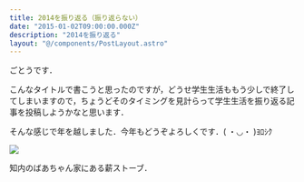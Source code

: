```yaml
---
title: 2014を振り返る（振り返らない）
date: "2015-01-02T09:00:00.000Z"
description: "2014を振り返る"
layout: "@/components/PostLayout.astro"
---
```


ごとうです．

こんなタイトルで書こうと思ったのですが，どうせ学生生活ももう少しで終了してしまいますので，ちょうどそのタイミングを見計らって学生生活を振り返る記事を投稿しようかなと思います．

そんな感じで年を越しました．今年もどうぞよろしくです．( ・◡・ )ﾖﾛｼｸ

![](https://cdn-images-1.medium.com/max/2000/0*3-kLiVdAAwAVwk_G.jpg)

知内のばあちゃん家にある薪ストーブ．
